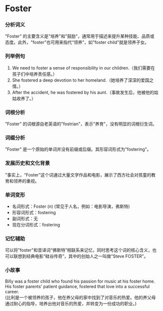 # Foster

### 分析词义

  

"Foster" 的主要含义是"培养"和"鼓励"，通常用于描述来提升某种技能、品质或态度。此外，"foster"也可用来指代“领养”，如"foster child"就是领养子女。

  

### 列举例句

  

1.  We need to foster a sense of responsibility in our children.（我们需要在孩子们中培养责任感。）
2.  She fostered a deep devotion to her homeland.（她培养了深深的爱国之情。）
3.  After the accident, he was fostered by his aunt.（事故发生后，他被他的姑姑收养了。）

  

### 词根分析

  

"Foster" 的词根源自老英语的"fostrian"，表示"养育"，没有明显的词根衍生词。

  

### 词缀分析

  

"Foster" 是一个原始的单词并没有前缀或后缀。其形容词形式为"fostering"。

  

### 发展历史和文化背景

  

"事实上，“Foster”这个词通过大量文学作品和电影，展示了西方社会对孩童的教育和领养的重视。

  

### 单词变形

  

*   名词形式：Foster (n) (常见于人名，例如：电影导演，弗斯特)
*   形容词形式：fostering
*   副词形式：无
*   现在分词形式：fostering

  

### 记忆辅助

  

可以将"foster"和音译词“佛斯特”相联系来记忆，同时思考这个词的核心含义，也可以联想到经典电影“硅谷传奇”，其中的创始人之一叫做“Steve FOSTER”。

  

### 小故事

  

Billy was a foster child who found his passion for music at his foster home. His foster parents' patient guidance, fostered that love into a successful career.  
(比利是一个被领养的孩子，他在养父母的家中找到了对音乐的热爱。他的养父母通过耐心的指导，培养出他对音乐的热爱，并转变为一份成功的职业。)
